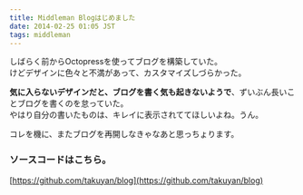 ```yaml
---
title: Middleman Blogはじめました
date: 2014-02-25 01:05 JST
tags: middleman
---
```


しばらく前からOctopressを使ってブログを構築していた。  
けどデザインに色々と不満があって、カスタマイズしづらかった。

**気に入らないデザインだと、ブログを書く気も起きないようで**、ずいぶん長いことブログを書くのを怠っていた。  
やはり自分の書いたものは、キレイに表示されててほしいよね。うん。

コレを機に、またブログを再開しなきゃなあと思っちょります。

### ソースコードはこちら。  

[https://github.com/takuyan/blog](https://github.com/takuyan/blog)

